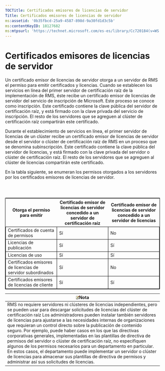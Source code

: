```yaml
---
TOCTitle: Certificados emisores de licencias de servidor
Title: Certificados emisores de licencias de servidor
ms:assetid: '0b35fbcd-25a9-4587-898d-9a30fd1d3c5b'
ms:contentKeyID: 18127682
ms:mtpsurl: 'https://technet.microsoft.com/es-es/library/Cc720184(v=WS.10)'
---
```


Certificados emisores de licencias de servidor
==============================================

Un certificado emisor de licencias de servidor otorga a un servidor de RMS el permiso para emitir certificados y licencias. Cuando se establecen los servicios en línea del primer servidor de certificación raíz de la implementación de RMS, éste recibe un certificado emisor de licencias de servidor del servicio de inscripción de Microsoft. Este proceso se conoce como inscripción. Este certificado contiene la clave pública del servidor de certificación raíz, y está firmado con la clave privada del servicio de inscripción. El resto de los servidores que se agreguen al clúster de certificación raíz compartirán este certificado.

Durante el establecimiento de servicios en línea, el primer servidor de licencias de un clúster recibe un certificado emisor de licencias de servidor desde el servidor o clúster de certificación raíz de RMS en un proceso que se denomina subinscripción. Este certificado contiene la clave pública del servidor de licencias, y está firmado con la clave privada del servidor o clúster de certificación raíz. El resto de los servidores que se agreguen al clúster de licencias compartirán este certificado.

En la tabla siguiente, se enumeran los permisos otorgados a los servidores por los certificados emisores de licencias de servidor.

###  

 
<table style="border:1px solid black;">
<colgroup>
<col width="33%" />
<col width="33%" />
<col width="33%" />
</colgroup>
<thead>
<tr class="header">
<th>Otorga el permiso para emitir</th>
<th>Certificado emisor de licencias de servidor concedido a un servidor de certificación raíz</th>
<th>Certificado emisor de licencias de servidor concedido a un servidor de licencias</th>
</tr>
</thead>
<tbody>
<tr class="odd">
<td style="border:1px solid black;">Certificados de cuenta de permisos</td>
<td style="border:1px solid black;">Sí</td>
<td style="border:1px solid black;">No</td>
</tr>
<tr class="even">
<td style="border:1px solid black;">Licencias de publicación</td>
<td style="border:1px solid black;">Sí</td>
<td style="border:1px solid black;">Sí</td>
</tr>
<tr class="odd">
<td style="border:1px solid black;">Licencias de uso</td>
<td style="border:1px solid black;">Sí</td>
<td style="border:1px solid black;">Sí</td>
</tr>
<tr class="even">
<td style="border:1px solid black;">Certificados emisores de licencias de servidor subordinados</td>
<td style="border:1px solid black;">Sí</td>
<td style="border:1px solid black;">No</td>
</tr>
<tr class="odd">
<td style="border:1px solid black;">Certificados emisores de licencias de cliente</td>
<td style="border:1px solid black;">Sí</td>
<td style="border:1px solid black;">Sí</td>
</tr>
</tbody>
</table>
  
| ![](images/Cc720184.note(WS.10).gif)Nota                                                                                                                                                                                                                                                                                                                                                                                                                                                                                                                                                                                                                                                                                                                                                                                    |  
|----------------------------------------------------------------------------------------------------------------------------------------------------------------------------------------------------------------------------------------------------------------------------------------------------------------------------------------------------------------------------------------------------------------------------------------------------------------------------------------------------------------------------------------------------------------------------------------------------------------------------------------------------------------------------------------------------------------------------------------------------------------------------------------------------------------------------------------------------------|  
| RMS no requiere servidores ni clústeres de licencias independientes, pero se pueden usar para descargar solicitudes de licencias del clúster de certificación raíz Los administradores pueden instalar también servidores de licencias para ajustarse a las necesidades internas de organizaciones que requieran un control directo sobre la publicación de contenido seguro. Por ejemplo, puede haber casos en los que las directivas corporativas generales, implementadas en las plantillas de directiva de permisos del servidor o clúster de certificación raíz, no especifiquen algunos de los permisos necesarios para un departamento en particular. En estos casos, el departamento puede implementar un servidor o clúster de licencias para almacenar sus plantillas de directiva de permisos y administrar así sus solicitudes de licencias. |
